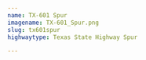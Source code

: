```yaml
---
name: TX-601 Spur
imagename: TX-601_Spur.png
slug: tx601spur
highwaytype: Texas State Highway Spur

---
```

